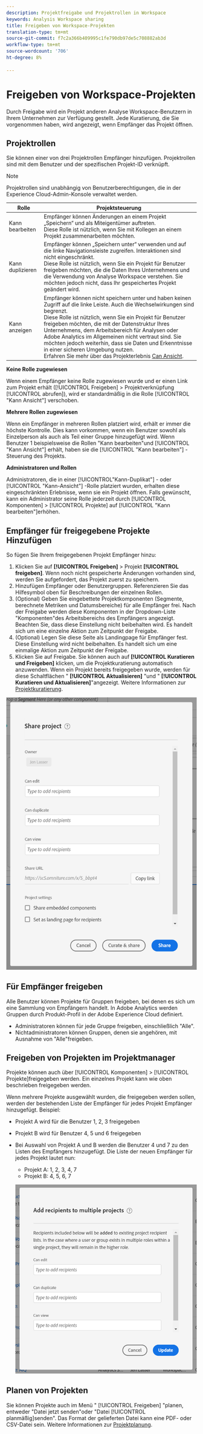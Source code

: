 ```yaml
---
description: Projektfreigabe und Projektrollen in Workspace
keywords: Analysis Workspace sharing
title: Freigeben von Workspace-Projekten
translation-type: tm+mt
source-git-commit: f7c2a366b409995c1fe790db97de5c708882ab3d
workflow-type: tm+mt
source-wordcount: '706'
ht-degree: 8%

---
```



# Freigeben von Workspace-Projekten

Durch Freigabe wird ein Projekt anderen Analyse Workspace-Benutzern in Ihrem Unternehmen zur Verfügung gestellt. Jede Kuratierung, die Sie vorgenommen haben, wird angezeigt, wenn Empfänger das Projekt öffnen.

## Projektrollen

Sie können einer von drei Projektrollen Empfänger hinzufügen. Projektrollen sind mit dem Benutzer und der spezifischen Projekt-ID verknüpft.

>[!NOTE]
> Projektrollen sind unabhängig von Benutzerberechtigungen, die in der Experience Cloud-Admin-Konsole verwaltet werden.

| Rolle | Projektsteuerung |
|---|---|
| Kann bearbeiten | Empfänger können Änderungen an einem Projekt „Speichern“ und als Miteigentümer auftreten.<br>Diese Rolle ist nützlich, wenn Sie mit Kollegen an einem Projekt zusammenarbeiten möchten. |
| Kann duplizieren | Empfänger können „Speichern unter“ verwenden und auf die linke Navigationsleiste zugreifen. Interaktionen sind nicht eingeschränkt.<br>Diese Rolle ist nützlich, wenn Sie ein Projekt für Benutzer freigeben möchten, die die Daten Ihres Unternehmens und die Verwendung von Analyse Workspace verstehen. Sie möchten jedoch nicht, dass Ihr gespeichertes Projekt geändert wird. |
| Kann anzeigen | Empfänger können nicht speichern unter und haben keinen Zugriff auf die linke Leiste. Auch die Wechselwirkungen sind begrenzt.<br>Diese Rolle ist nützlich, wenn Sie ein Projekt für Benutzer freigeben möchten, die mit der Datenstruktur Ihres Unternehmens, dem Arbeitsbereich für Analysen oder Adobe Analytics im Allgemeinen nicht vertraut sind. Sie möchten jedoch weiterhin, dass sie Daten und Erkenntnisse in einer sicheren Umgebung nutzen.<br>Erfahren Sie mehr über das Projekterlebnis [Can Ansicht](/help/analyze/analysis-workspace/curate-share/view-only-projects.md). |

**Keine Rolle zugewiesen**

Wenn einem Empfänger keine Rolle zugewiesen wurde und er einen Link zum Projekt erhält ([!UICONTROL Freigeben] > Projektverknüpfung [!UICONTROL abrufen]), wird er standardmäßig in die Rolle [!UICONTROL &quot;Kann Ansicht&quot;] verschoben.

**Mehrere Rollen zugewiesen**

Wenn ein Empfänger in mehreren Rollen platziert wird, erhält er immer die höchste Kontrolle. Dies kann vorkommen, wenn ein Benutzer sowohl als Einzelperson als auch als Teil einer Gruppe hinzugefügt wird. Wenn Benutzer 1 beispielsweise die Rollen &quot;Kann bearbeiten&quot;und [!UICONTROL &quot;Kann Ansicht&quot;] erhält, haben sie die [!UICONTROL &quot;Kann bearbeiten&quot;] -Steuerung des Projekts.

**Administratoren und Rollen**

Administratoren, die in einer [!UICONTROL&quot;Kann-Duplikat&quot;] - oder [!UICONTROL &quot;Kann-Ansicht&quot;] -Rolle platziert wurden, erhalten diese eingeschränkten Erlebnisse, wenn sie ein Projekt öffnen. Falls gewünscht, kann ein Administrator seine Rolle jederzeit durch [!UICONTROL Komponenten] > [!UICONTROL Projekte] auf [!UICONTROL &quot;Kann bearbeiten&quot;]erhöhen.

## Empfänger für freigegebene Projekte Hinzufügen

So fügen Sie Ihrem freigegebenen Projekt Empfänger hinzu:

1. Klicken Sie auf **[!UICONTROL Freigeben]** > Projekt **[!UICONTROL freigeben]**.
Wenn noch nicht gespeicherte Änderungen vorhanden sind, werden Sie aufgefordert, das Projekt zuerst zu speichern.
1. Hinzufügen Empfänger oder Benutzergruppen.
Referenzieren Sie das Hilfesymbol oben für Beschreibungen der einzelnen Rollen.
1. (Optional) Geben Sie eingebettete Projektkomponenten (Segmente, berechnete Metriken und Datumsbereiche) für alle Empfänger frei.
Nach der Freigabe werden diese Komponenten in der Dropdown-Liste &quot;Komponenten&quot;des Arbeitsbereichs des Empfängers angezeigt. Beachten Sie, dass diese Einstellung nicht beibehalten wird. Es handelt sich um eine einzelne Aktion zum Zeitpunkt der Freigabe.
1. (Optional) Legen Sie diese Seite als Landingpage für Empfänger fest.
Diese Einstellung wird nicht beibehalten. Es handelt sich um eine einmalige Aktion zum Zeitpunkt der Freigabe.
1. Klicken Sie auf Freigabe.
Sie können auch auf **[!UICONTROL Kuratieren und Freigeben]** klicken, um die Projektkuratierung automatisch anzuwenden. Wenn ein Projekt bereits freigegeben wurde, werden für diese Schaltflächen &quot; **[!UICONTROL Aktualisieren]** &quot;und &quot; **[!UICONTROL Kuratieren und Aktualisieren]**&quot;angezeigt. Weitere Informationen zur [Projektkuratierung](https://docs.adobe.com/content/help/de-DE/analytics/analyze/analysis-workspace/curate-share/curate.html).

![](assets/share-proj-modal.png)

## Für Empfänger freigeben

Alle Benutzer können Projekte für Gruppen freigeben, bei denen es sich um eine Sammlung von Empfängern handelt. In Adobe Analytics werden Gruppen durch Produkt-Profil in der Adobe Experience Cloud definiert.

* Administratoren können für jede Gruppe freigeben, einschließlich &quot;Alle&quot;.
* Nichtadministratoren können Gruppen, denen sie angehören, mit Ausnahme von &quot;Alle&quot;freigeben.

## Freigeben von Projekten im Projektmanager

Projekte können auch über [!UICONTROL Komponenten] > [!UICONTROL Projekte]freigegeben werden. Ein einzelnes Projekt kann wie oben beschrieben freigegeben werden.

Wenn mehrere Projekte ausgewählt wurden, die freigegeben werden sollen, werden der bestehenden Liste der Empfänger für jedes Projekt Empfänger hinzugefügt. Beispiel:

* Projekt A wird für die Benutzer 1, 2, 3 freigegeben
* Projekt B wird für Benutzer 4, 5 und 6 freigegeben
* Bei Auswahl von Projekt A und B werden die Benutzer 4 und 7 zu den Listen des Empfängers hinzugefügt. Die Liste der neuen Empfänger für jedes Projekt lautet nun:
   * Projekt A: 1, 2, 3, 4, 7
   * Projekt B: 4, 5, 6, 7

   ![](assets/mult-proj-sharing.png)

## Planen von Projekten

Sie können Projekte auch im Menü &quot; [!UICONTROL Freigeben] &quot;planen, entweder &quot;Datei jetzt  senden&quot;oder &quot;Datei [!UICONTROL planmäßig]senden&quot;. Das Format der gelieferten Datei kann eine PDF- oder CSV-Datei sein. Weitere Informationen zur [Projektplanung](https://docs.adobe.com/content/help/en/analytics/analyze/analysis-workspace/curate-share/t-schedule-report.html).
